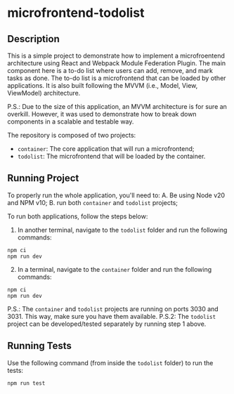 # microfrontend-todolist

## Description

This is a simple project to demonstrate how to implement a microfroentend architecture using React and Webpack Module Federation Plugin.
The main component here is a to-do list where users can add, remove, and mark tasks as done. The to-do list is a microfrontend that can be loaded by other applications. It is also built following the MVVM (i.e., Model, View, ViewModel) architecture.

P.S.: Due to the size of this application, an MVVM architecture is for sure an overkill. However, it was used to demonstrate how to break down components in a scalable and testable way.

The repository is composed of two projects:

- `container`: The core application that will run a microfrontend;
- `todolist`: The microfrontend that will be loaded by the container.

## Running Project

To properly run the whole application, you'll need to:
A. Be using Node v20 and NPM v10;
B. run both `container` and `todolist` projects;

To run both applications, follow the steps below:

1. In another terminal, navigate to the `todolist` folder and run the following commands:

```
npm ci
npm run dev
```

2. In a terminal, navigate to the `container` folder and run the following commands:

```
npm ci
npm run dev
```

P.S.: The `container` and `todolist` projects are running on ports 3030 and 3031. This way, make sure you have them available.
P.S.2: The `todolist` project can be developed/tested separately by running step 1 above.

## Running Tests

Use the following command (from inside the `todolist` folder) to run the tests:

```
npm run test
```
